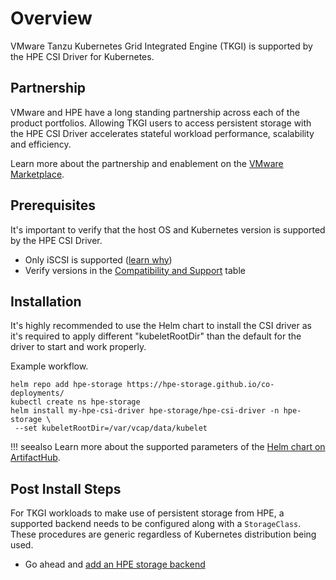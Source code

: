 # Overview

VMware Tanzu Kubernetes Grid Integrated Engine (TKGI) is supported by the HPE CSI Driver for Kubernetes.

## Partnership

VMware and HPE have a long standing partnership across each of the product portfolios. Allowing TKGI users to access persistent storage with the HPE CSI Driver accelerates stateful workload performance, scalability and efficiency. 

Learn more about the partnership and enablement on the [VMware Marketplace](https://marketplace.cloud.vmware.com/services/details/hpe-csi-driver-for-kubernetes-1?slug=true).

## Prerequisites

It's important to verify that the host OS and Kubernetes version is supported by the HPE CSI Driver. 

- Only iSCSI is supported ([learn why](../vmware/index.md#deployment))
- Verify versions in the [Compatibility and Support](../../csi_driver/index.md#compatibility_and_support) table

## Installation

It's highly recommended to use the Helm chart to install the CSI driver as it's required to apply different "kubeletRootDir" than the default for the driver to start and work properly.

Example workflow.

```text
helm repo add hpe-storage https://hpe-storage.github.io/co-deployments/
kubectl create ns hpe-storage
helm install my-hpe-csi-driver hpe-storage/hpe-csi-driver -n hpe-storage \
 --set kubeletRootDir=/var/vcap/data/kubelet
```

!!! seealso
    Learn more about the supported parameters of the [Helm chart on ArtifactHub](https://artifacthub.io/packages/helm/hpe-storage/hpe-csi-driver).

## Post Install Steps

For TKGI workloads to make use of persistent storage from HPE, a supported backend needs to be configured along with a `StorageClass`. These procedures are generic regardless of Kubernetes distribution being used.

- Go ahead and [add an HPE storage backend](../../csi_driver/deployment.md#add_an_hpe_storage_backend)
